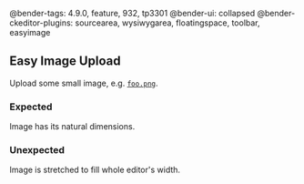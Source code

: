 @bender-tags: 4.9.0, feature, 932, tp3301
@bender-ui: collapsed
@bender-ckeditor-plugins: sourcearea, wysiwygarea, floatingspace, toolbar, easyimage

## Easy Image Upload

Upload some small image, e.g. [`foo.png`](%BASE_PATH%plugins/image2/_assets/foo.png).

### Expected

Image has its natural dimensions.

### Unexpected

Image is stretched to fill whole editor's width.
